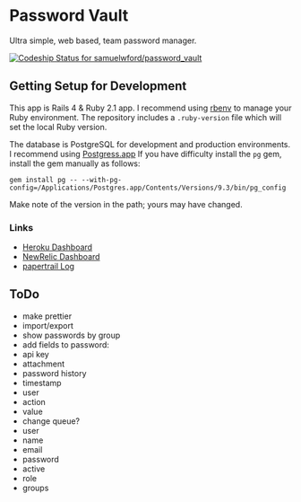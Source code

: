 # Password Vault

Ultra simple, web based, team password manager.

[ ![Codeship Status for samuelwford/password_vault](https://codeship.io/projects/f996c870-fdfc-0131-d4fe-52725ace5304/status)](https://codeship.io/projects/29497)

## Getting Setup for Development

This app is Rails 4 & Ruby 2.1 app. I recommend using [rbenv](https://github.com/sstephenson/rbenv) to manage your Ruby environment. The repository includes a `.ruby-version` file which will set the local Ruby version.

The database is PostgreSQL for development and production environments. I recommend using [Postgress.app](http://postgresapp.com) If you have difficulty install the `pg` gem, install the gem manually as follows:

```
gem install pg -- --with-pg-config=/Applications/Postgres.app/Contents/Versions/9.3/bin/pg_config
```

Make note of the version in the path; yours may have changed.

### Links

* [Heroku Dashboard](https://dashboard.heroku.com/apps/password-vault-develop/resources)
* [NewRelic Dashboard](https://rpm.newrelic.com/accounts/732174/applications)
* [papertrail Log](https://papertrailapp.com/systems/password-vault-develop/events)

## ToDo

* make prettier
* import/export
* show passwords by group
* add fields to password:
 * api key
 * attachment
* password history
 * timestamp
 * user
 * action
 * value
* change queue?
* user
 * name
 * email
 * password
 * active
 * role
 * groups
